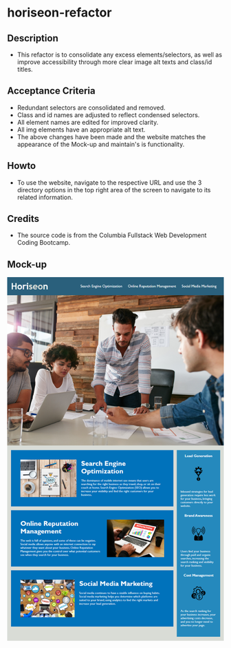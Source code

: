 # horiseon-refactor

## Description
* This refactor is to consolidate any excess elements/selectors, as well as improve accessibility through more clear image alt texts and class/id titles.

## Acceptance Criteria
* Redundant selectors are consolidated and removed.
* Class and id names are adjusted to reflect condensed selectors.
* All element names are edited for improved clarity.
* All img elements have an appropriate alt text. 
* The above changes have been made and the website matches the appearance of the Mock-up and maintain's is functionality. 

## Howto
* To use the website, navigate to the respective URL and use the 3 directory options in the top right area of the screen to navigate to its related information.

## Credits
* The source code is from the Columbia Fullstack Web Development Coding Bootcamp.

## Mock-up
<img src="./assets/images/mock-up.png">